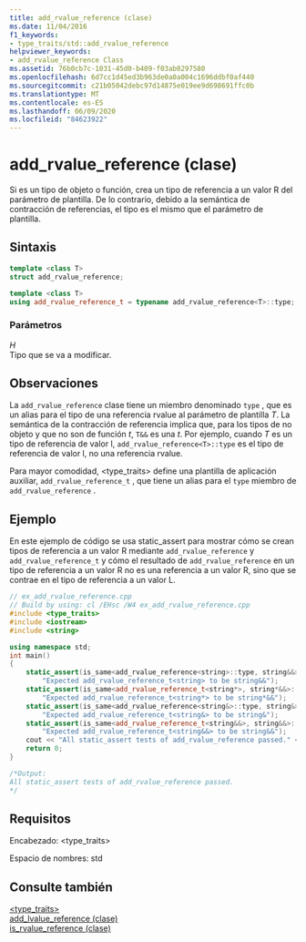 ```yaml
---
title: add_rvalue_reference (clase)
ms.date: 11/04/2016
f1_keywords:
- type_traits/std::add_rvalue_reference
helpviewer_keywords:
- add_rvalue_reference Class
ms.assetid: 76b0cb7c-1031-45d0-b409-f03ab0297580
ms.openlocfilehash: 6d7cc1d45ed3b963de0a0a004c1696ddbf0af440
ms.sourcegitcommit: c21b05042debc97d14875e019ee9d698691ffc0b
ms.translationtype: MT
ms.contentlocale: es-ES
ms.lasthandoff: 06/09/2020
ms.locfileid: "84623922"
---
```

# <a name="add_rvalue_reference-class"></a>add_rvalue_reference (clase)

Si es un tipo de objeto o función, crea un tipo de referencia a un valor R del parámetro de plantilla. De lo contrario, debido a la semántica de contracción de referencias, el tipo es el mismo que el parámetro de plantilla.

## <a name="syntax"></a>Sintaxis

```cpp
template <class T>
struct add_rvalue_reference;

template <class T>
using add_rvalue_reference_t = typename add_rvalue_reference<T>::type;
```

### <a name="parameters"></a>Parámetros

*H*\
Tipo que se va a modificar.

## <a name="remarks"></a>Observaciones

La `add_rvalue_reference` clase tiene un miembro denominado `type` , que es un alias para el tipo de una referencia rvalue al parámetro de plantilla *T*. La semántica de la contracción de referencia implica que, para los tipos de no objeto y que no son de función *t*, `T&&` es una *t*. Por ejemplo, cuando *T* es un tipo de referencia de valor l, `add_rvalue_reference<T>::type` es el tipo de referencia de valor l, no una referencia rvalue.

Para mayor comodidad, \<type_traits> define una plantilla de aplicación auxiliar, `add_rvalue_reference_t` , que tiene un alias para el `type` miembro de `add_rvalue_reference` .

## <a name="example"></a>Ejemplo

En este ejemplo de código se usa static_assert para mostrar cómo se crean tipos de referencia a un valor R mediante `add_rvalue_reference` y `add_rvalue_reference_t` y cómo el resultado de `add_rvalue_reference` en un tipo de referencia a un valor R no es una referencia a un valor R, sino que se contrae en el tipo de referencia a un valor L.

```cpp
// ex_add_rvalue_reference.cpp
// Build by using: cl /EHsc /W4 ex_add_rvalue_reference.cpp
#include <type_traits>
#include <iostream>
#include <string>

using namespace std;
int main()
{
    static_assert(is_same<add_rvalue_reference<string>::type, string&&>::value,
        "Expected add_rvalue_reference_t<string> to be string&&");
    static_assert(is_same<add_rvalue_reference_t<string*>, string*&&>::value,
        "Expected add_rvalue_reference_t<string*> to be string*&&");
    static_assert(is_same<add_rvalue_reference<string&>::type, string&>::value,
        "Expected add_rvalue_reference_t<string&> to be string&");
    static_assert(is_same<add_rvalue_reference_t<string&&>, string&&>::value,
        "Expected add_rvalue_reference_t<string&&> to be string&&");
    cout << "All static_assert tests of add_rvalue_reference passed." << endl;
    return 0;
}

/*Output:
All static_assert tests of add_rvalue_reference passed.
*/
```

## <a name="requirements"></a>Requisitos

Encabezado: \<type_traits>

Espacio de nombres: std

## <a name="see-also"></a>Consulte también

[<type_traits>](type-traits.md)\
[add_lvalue_reference (clase)](add-lvalue-reference-class.md)\
[is_rvalue_reference (clase)](is-rvalue-reference-class.md)
